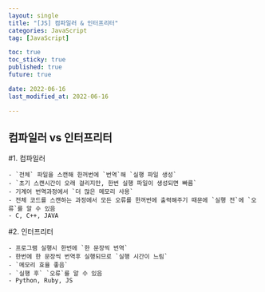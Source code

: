 ```yaml
---
layout: single
title: "[JS] 컴파일러 & 인터프리터"
categories: JavaScript
tag: [JavaScript]

toc: true
toc_sticky: true
published: true
future: true

date: 2022-06-16
last_modified_at: 2022-06-16

---
```


## 컴파일러 vs 인터프리터  

#1. 컴파일러  

    - `전체` 파일을 스캔해 한꺼번에 `번역`해 `실행 파일 생성`
    - `초기 스캔시간이 오래 걸리지만, 한번 실행 파일이 생성되면 빠름`
    - 기계어 번역과정에서 `더 많은 메모리 사용`
    - 전체 코드를 스캔하는 과정에서 모든 오류를 한꺼번에 출력해주기 때문에 `실행 전`에 `오류`를 알 수 있음
    - C, C++, JAVA  


#2. 인터프리터  

    - 프로그램 실행시 한번에 `한 문장씩 번역`
    - 한번에 한 문장씩 번역후 실행되므로 `실행 시간이 느림`
    - `메모리 효율 좋음`
    - `실행 후` `오류`를 알 수 있음
    - Python, Ruby, JS  


